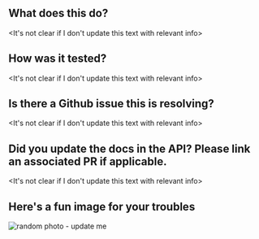 ## What does this do?

\<It's not clear if I don't update this text with relevant info\>

## How was it tested?

\<It's not clear if I don't update this text with relevant info\>

## Is there a Github issue this is resolving?

\<It's not clear if I don't update this text with relevant info\>

## Did you update the docs in the API? Please link an associated PR if applicable.

\<It's not clear if I don't update this text with relevant info\>

## Here's a fun image for your troubles

![random photo - update me](https://picsum.photos/200)
